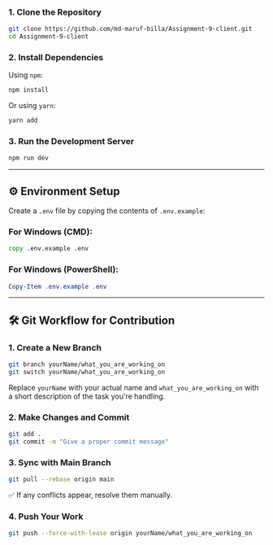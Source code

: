 ### 1. Clone the Repository

```bash
git clone https://github.com/md-maruf-billa/Assignment-9-client.git
cd Assignment-9-client
```

### 2. Install Dependencies

Using `npm`:

```bash
npm install
```

Or using `yarn`:

```bash
yarn add
```

### 3. Run the Development Server

```bash
npm run dev
```

---

## ⚙️ Environment Setup

Create a `.env` file by copying the contents of `.env.example`:

### For Windows (CMD):

```cmd
copy .env.example .env
```

### For Windows (PowerShell):

```powershell
Copy-Item .env.example .env
```

---

## 🛠️ Git Workflow for Contribution

### 1. Create a New Branch

```bash
git branch yourName/what_you_are_working_on
git switch yourName/what_you_are_working_on
```

Replace `yourName` with your actual name and `what_you_are_working_on` with a short description of the task you're handling.

### 2. Make Changes and Commit

```bash
git add .
git commit -m "Give a proper commit message"
```

### 3. Sync with Main Branch

```bash
git pull --rebase origin main
```

✅ If any conflicts appear, resolve them manually.

### 4. Push Your Work

```bash
git push --force-with-lease origin yourName/what_you_are_working_on
```
